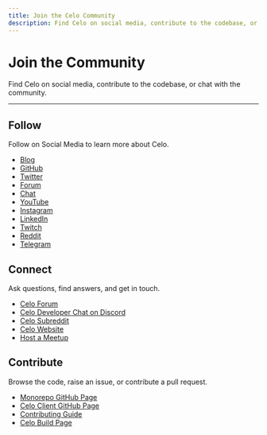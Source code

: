 ```yaml
---
title: Join the Celo Community
description: Find Celo on social media, contribute to the codebase, or chat with the community.
---
```


# Join the Community

Find Celo on social media, contribute to the codebase, or chat with the community.

---

## Follow

Follow on Social Media to learn more about Celo.

- [Blog](https://medium.com/celoOrg)
- [GitHub](https://github.com/celo-org/celo-monorepo)
- [Twitter](https://twitter.com/CeloOrg)
- [Forum](https://forum.celo.org/)
- [Chat](https://discord.gg/6yWMkgM)
- [YouTube](https://youtube.com/channel/UCCZgos_YAJSXm5QX5D5Wkcw)
- [Instagram](https://www.instagram.com/celoorg/)
- [LinkedIn](https://www.linkedin.com/company/celoOrg/)
- [Twitch](https://www.twitch.tv/celoorg)
- [Reddit](https://www.reddit.com/r/celo/)
- [Telegram](https://t.me/celoplatform)

## Connect

Ask questions, find answers, and get in touch.

- [Celo Forum](https://forum.celo.org/)
- [Celo Developer Chat on Discord](https://chat.celo.org/)
- [Celo Subreddit](https://www.reddit.com/r/celo/)
- [Celo Website](https://celo.org/build)
- [Host a Meetup](https://airtable.com/shrTCM7LddTxOm3r6)

## Contribute

Browse the code, raise an issue, or contribute a pull request.

- [Monorepo GitHub Page](https://github.com/celo-org/celo-monorepo)
- [Celo Client GitHub Page](https://github.com/celo-org/celo-blockchain)
- [Contributing Guide](https://docs.celo.org/community/contributing)
- [Celo Build Page](https://celo.org/build)
